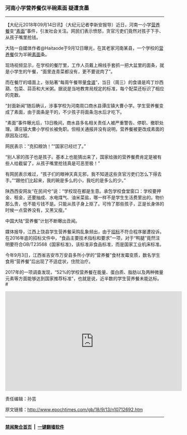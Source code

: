 ### 河南小学营养餐仅半碗素面 疑遭贪墨
------------------------

<p>【大纪元2018年09月14日讯】（大纪元记者李新安报导）近日，河南一小学<a href="http://www.epochtimes.com/gb/tag/%E8%90%A5%E5%85%BB%E9%A4%90.html">营养餐</a>变“<a href="http://www.epochtimes.com/gb/tag/%E7%B4%A0%E9%9D%A2.html">素面</a>”事件，引发社会关注。网民们表示愤怒，贪官污吏们竟然对孩子下手、从孩子嘴里抢钱。</p>
<p>大陆一自媒体作者@Haitaode于9月12日曝光，在其老家河南某县，一个学校的<a href="http://www.epochtimes.com/gb/tag/%E8%90%A5%E5%85%BB%E9%A4%90.html">营养餐</a>仅为半碗<a href="http://www.epochtimes.com/gb/tag/%E7%B4%A0%E9%9D%A2.html">素面</a>条。</p>
<p>现场视频显示，在学校的餐厅里，工作人员戴上棉线手套抓一把大盆里的面条，就是小学生的午餐，“面里连青菜都没有，更不要说肉了”。</p>
<p>而在餐厅的墙面上，张贴著“每周午餐带量<a href="http://www.epochtimes.com/gb/tag/%E9%A3%9F%E8%B0%B1.html">食谱</a>”，当日（周三）的食谱是鸡丁炒西葫、包菜、蒜苔和大米粥。据说是当地教育局规定的标准，每个配菜还标识了相应的克数。</p>
<p>“封面新闻”随后确认，涉事学校为河南周口商水县谭庄镇大曹小学。学生营养餐变成了素面，由于面条是干的，不少孩子将面条泡水后才吃下。</p>
<p>“素面”事件曝光后，13日晚间，商水县多名相关责任人被严重警告、停职、撤职处理。谭庄镇大曹小学校长被免职。但相关通报并没有说明，营养餐被更改成素面的原因及过程。</p>
<p>网民表示：“克扣粮饷！”“国家已经烂了。”</p>
<p>“别人家的孩子也是孩子。基本上也能猜出来了，国家给拨的营养餐费肯定是被有些人给截留了，从孩子嘴里抢钱真是可恶至极！”</p>
<p>有网民表示难过，“孩子们的眼神天真无邪，我不知道这些贪官污吏们怎么下得去手。”“跟他们比起来，我的碗是多么的小，我吃的是多么的少。”</p>
<p>陕西西安网友“在民间兮”说：“学校现在都是生意。承包学校食堂窗口：学校要押金、租金，还要抽成、水电煤气、油米菜盐，哪一样不是学生生活费里出的。物价那么贵，也不能亏钱不是。只能从孩子身上抠了。可怜了那些孩子，正是长身体的时候一点营养没有，又黑又瘦。”</p>
<p>中国大陆“营养餐”计划不断曝出丑闻。</p>
<p>媒体报导，江西上饶县学生营养餐采购乱象频出，由于<a href="http://www.epochtimes.com/gb/tag/%E6%8B%9B%E6%A0%87.html">招标</a>不符合程序屡遭投诉。在2016年底的招标文件中，“食品主要技术指标和要求”一项，对于“鸭腿”竟然注明要符合GB/T23568《国家标准》，该标准非食品标准，而是国家工业机床标准。</p>
<p>今年9月3日，江西省吉安市万安县多所小学的“营养餐”食材发霉变质，数名学生食用“营养餐”后出现了不适症状，住院治疗。</p>
<p>2017年的一项调查发现，“52%的学校营养餐在能量、蛋白质、脂肪以及两种微量元素等方面能够达到国家推荐标准”，也就是说，近半数的学生营养餐未能达标。#</p>
<p style="text-align: center;"><iframe src="https://www.youtube.com/embed/2bg3D5HOuwU?rel=0" width="560" height="315" frameborder="0" allowfullscreen="allowfullscreen"></iframe></p>
<p>责任编辑：孙芸</p>

原文链接：http://www.epochtimes.com/gb/18/9/13/n10712692.htm


------------------------
#### [禁闻聚合首页](https://github.com/gfw-breaker/banned-news/blob/master/README.md) &nbsp;|&nbsp;  [一键翻墙软件](https://github.com/gfw-breaker/nogfw/blob/master/README.md)